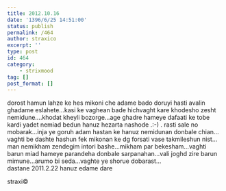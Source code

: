 ```yaml
---
title: 2012.10.16
date: '1396/6/25 14:51:00'
status: publish
permalink: /464
author: straxico
excerpt: ''
type: post
id: 464
category:
    - strixmood
tag: []
post_format: []
---
```

dorost hamun lahze ke hes mikoni che adame bado doruyi hasti avalin ghadame eslahete…kasi ke vaghean bade hichvaght kare khodesho zesht nemidune….khodat kheyli bozorge…age ghadre hameye dafaati ke tobe kardi yadet nemiad bedun hanuz hezarta nashode .:-) . rasti sale no mobarak…inja ye goruh adam hastan ke hanuz nemidunan donbale chian…vaghti be dashte hashun fek mikonan ke dg forsati vase takmileshun nist…man nemikham zendegim intori bashe…mikham par bekesham…vaghti barun miad hameye parandeha donbale sarpanahan…vali joghd zire barun mimune…arumo bi seda…vaghte ye shorue dobarast…  
 dastane 2011.2.22 hanuz edame dare

straxi©